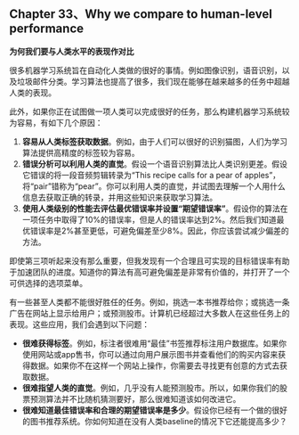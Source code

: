 ## Chapter 33、Why we compare to human-level performance

**为何我们要与人类水平的表现作对比**

很多机器学习系统旨在自动化人类做的很好的事情。例如图像识别，语音识别，以及垃圾邮件分类。学习算法也提高了很多，我们现在能够在越来越多的任务中超越人类的表现。

此外，如果你正在试图做一项人类可以完成很好的任务，那么构建机器学习系统较为容易，有如下几个原因：

1. **容易从人类标签获取数据**。例如，由于人们可以很好的识别猫图，人们为学习算法提供高精度的标签较为容易。
2. **错误分析可以利用人类的直觉**。假设一个语音识别算法比人类识别更差。假设它错误的将一段音频剪辑转录为“This recipe calls for a  pear  of apples”，将“pair”错称为“pear”。你可以利用人类的直觉，并试图去理解一个人用什么信息去获取正确的转录，并用这些知识来获取学习算法。
3. **使用人类级别的性能去评估最优错误率并设置“期望错误率”**。假设你的算法在一项任务中取得了10%的错误率，但是人的错误率达到2%。然后我们知道最优错误率是2%甚至更低，可避免偏差至少8%。因此，你应该尝试减少偏差的方法。

即使第三项听起来没有那么重要，但我发现有一个合理且可实现的目标错误率有助于加速团队的进度。知道你的算法有高可避免偏差是非常有价值的，并打开了一个可供选择的选项菜单。

有一些甚至人类都不能很好胜任的任务。例如，挑选一本书推荐给你；或挑选一条广告在网站上显示给用户；或预测股市。计算机已经超过大多数人在这些任务上的表现。这些应用，我们会遇到以下问题：

- **很难获得标签**。例如，标注者很难用“最佳”书签推荐标注用户数据库。如果你使用网站或app售书，你可以通过向用户展示图书并查看他们的购买内容来获得数据。如果你不在这样一个网站上操作，你需要去寻找更有创意的方式去获取数据。
- **很难指望人类的直觉**。例如，几乎没有人能预测股市。所以，如果你我们的股票预测算法并不比随机猜测要好，那么很难知道该如何改进它。
- **很难知道最佳错误率和合理的期望错误率是多少**。假设你已经有一个做的很好的图书推荐系统。你如何知道在没有人类baseline的情况下它还能提高多少？

